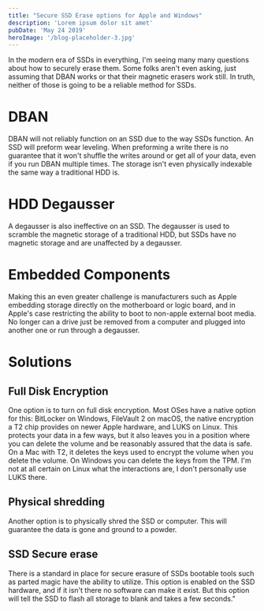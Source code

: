 ```yaml
---
title: "Secure SSD Erase options for Apple and Windows"
description: 'Lorem ipsum dolor sit amet'
pubDate: 'May 24 2019'
heroImage: '/blog-placeholder-3.jpg'
---
```

In the modern era of SSDs in everything, I'm seeing many many questions about
how to securely erase them. Some folks aren't even asking, just assuming that
DBAN works or that their magnetic erasers work still. In truth, neither of those
is going to be a reliable method for SSDs.

# DBAN
DBAN will not reliably function on an SSD due to the way SSDs function. An SSD
will preform wear leveling. When preforming a write there is no guarantee that
it won't shuffle the writes around or get all of your data, even if you run DBAN
multiple times. The storage isn't even physically indexable the same way a
traditional HDD is.

# HDD Degausser
A degausser is also ineffective on an SSD. The degausser is used to scramble the
magnetic storage of a traditional HDD, but SSDs have no magnetic storage and are
unaffected by a degausser.

# Embedded Components
Making this an even greater challenge is manufacturers such as Apple embedding
storage directly on the motherboard or logic board, and in Apple's case
restricting the ability to boot to non-apple external boot media. No longer can
a drive just be removed from a computer and plugged into another one or run
through a degausser.

# Solutions
## Full Disk Encryption
One option is to turn on full disk encryption. Most OSes have a native option
for this: BitLocker on Windows, FileVault 2 on macOS, the native encryption a T2
chip provides on newer Apple hardware, and LUKS on Linux. This protects your
data in a few ways, but it also leaves you in a position where you can delete
the volume and be reasonably assured that the data is safe. On a Mac with T2, it
deletes the keys used to encrypt the volume when you delete the volume. On
Windows you can delete the keys from the TPM. I'm not at all certain on Linux
what the interactions are, I don't personally use LUKS there.

## Physical shredding
Another option is to physically shred the SSD or computer. This will guarantee
the data is gone and ground to a powder.

## SSD Secure erase
There is a standard in place for secure erasure of SSDs bootable tools such as
parted magic have the ability to utilize. This option is enabled on the SSD
hardware, and if it isn't there no software can make it exist. But this option
will tell the SSD to flash all storage to blank and takes a few seconds."